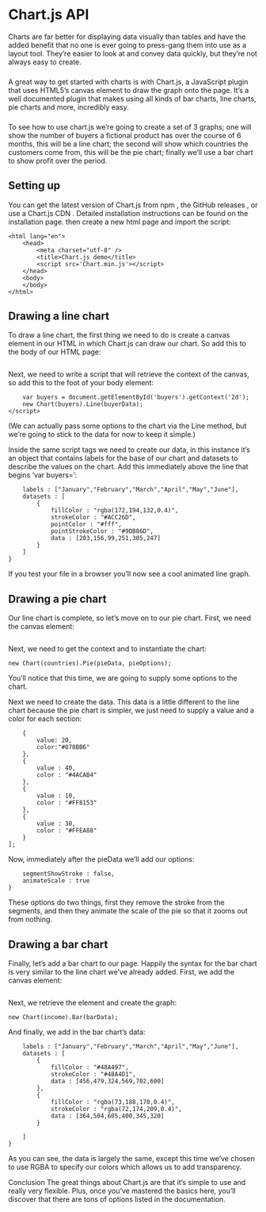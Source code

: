 # Chart.js API
Charts are far better for displaying data visually than tables and have the added benefit that no one is ever going to press-gang them into use as a layout tool. They’re easier to look at and convey data quickly, but they’re not always easy to create.
###
A great way to get started with charts is with Chart.js, a JavaScript plugin that uses HTML5’s canvas element to draw the graph onto the page. It’s a well documented plugin that makes using all kinds of bar charts, line charts, pie charts and more, incredibly easy.
###
To see how to use chart.js we’re going to create a set of 3 graphs; one will show the number of buyers a fictional product has over the course of 6 months, this will be a line chart; the second will show which countries the customers come from, this will be the pie chart; finally we’ll use a bar chart to show profit over the period.

## Setting up
You can get the latest version of Chart.js from npm , the GitHub releases , or use a Chart.js CDN . Detailed installation instructions can be found on the installation page. then create a new html page and import the script:

```<!DOCTYPE html>
<html lang="en">
    <head>
        <meta charset="utf-8" />
        <title>Chart.js demo</title>
        <script src='Chart.min.js'></script>
    </head>
    <body>
    </body>
</html>
```

## Drawing a line chart
To draw a line chart, the first thing we need to do is create a canvas element in our HTML in which Chart.js can draw our chart. So add this to the body of our HTML page:

```<canvas id="buyers" width="600" height="400"></canvas>
```

Next, we need to write a script that will retrieve the context of the canvas, so add this to the foot of your body element:
```<script>
    var buyers = document.getElementById('buyers').getContext('2d');
    new Chart(buyers).Line(buyerData);
</script>
```
(We can actually pass some options to the chart via the Line method, but we’re going to stick to the data for now to keep it simple.)

Inside the same script tags we need to create our data, in this instance it’s an object that contains labels for the base of our chart and datasets to describe the values on the chart. Add this immediately above the line that begins ‘var buyers=’:

```var buyerData = {
	labels : ["January","February","March","April","May","June"],
	datasets : [
		{
			fillColor : "rgba(172,194,132,0.4)",
			strokeColor : "#ACC26D",
			pointColor : "#fff",
			pointStrokeColor : "#9DB86D",
			data : [203,156,99,251,305,247]
		}
	]
}
```

If you test your file in a browser you’ll now see a cool animated line graph.

## Drawing a pie chart
Our line chart is complete, so let’s move on to our pie chart. First, we need the canvas element:

```<canvas id="countries" width="600" height="400"></canvas>
```
Next, we need to get the context and to instantiate the chart:

```var countries= document.getElementById("countries").getContext("2d");
new Chart(countries).Pie(pieData, pieOptions);
```
You’ll notice that this time, we are going to supply some options to the chart.

Next we need to create the data. This data is a little different to the line chart because the pie chart is simpler, we just need to supply a value and a color for each section:

```var pieData = [
	{
		value: 20,
		color:"#878BB6"
	},
	{
		value : 40,
		color : "#4ACAB4"
	},
	{
		value : 10,
		color : "#FF8153"
	},
	{
		value : 30,
		color : "#FFEA88"
	}
];
```

Now, immediately after the pieData we’ll add our options:

```var pieOptions = {
	segmentShowStroke : false,
	animateScale : true
}
```
These options do two things, first they remove the stroke from the segments, and then they animate the scale of the pie so that it zooms out from nothing.

## Drawing a bar chart
Finally, let’s add  a bar chart to our page. Happily the syntax for the bar chart is very similar to the line chart we’ve already added. First, we add the canvas element:

```<canvas id="income" width="600" height="400"></canvas>
```
Next, we retrieve the element and create the graph:

```var income = document.getElementById("income").getContext("2d");
new Chart(income).Bar(barData);
```
And finally, we add in the bar chart’s data:

```var barData = {
	labels : ["January","February","March","April","May","June"],
	datasets : [
		{
			fillColor : "#48A497",
			strokeColor : "#48A4D1",
			data : [456,479,324,569,702,600]
		},
		{
			fillColor : "rgba(73,188,170,0.4)",
			strokeColor : "rgba(72,174,209,0.4)",
			data : [364,504,605,400,345,320]
		}

	]
}
```
As you can see, the data is largely the same, except this time we’ve chosen to use RGBA to specify our colors which allows us to add transparency.

Conclusion
The great things about Chart.js are that it’s simple to use and really very flexible. Plus, once you’ve mastered the basics here, you’ll discover that there are tons of options listed in the documentation.
